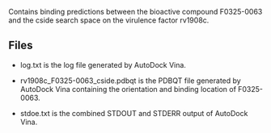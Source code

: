 Contains binding predictions between the bioactive compound F0325-0063 and the cside search space on the virulence factor rv1908c.

## Files

- log.txt is the log file generated by AutoDock Vina.

- rv1908c_F0325-0063_cside.pdbqt is the PDBQT file generated by AutoDock Vina containing the orientation and binding location of F0325-0063.

- stdoe.txt is the combined STDOUT and STDERR output of AutoDock Vina.

